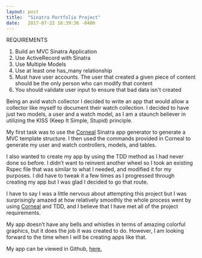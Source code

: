 ```yaml
---
layout: post
title:  "Sinatra Portfolio Project"
date:   2017-07-22 16:39:36 -0400
---
```



REQUIREMENTS

1.	Build an MVC Sinatra Application
2.	Use ActiveRecord with Sinatra
3.	Use Multiple Models
4.	Use at least one has_many relationship
5.	Must have user accounts. The user that created a given piece of content should be the only person who can modify that content
6.	You should validate user input to ensure that bad data isn't created

Being an avid watch collector I decided to write an app that would allow a collector like myself to document their watch collection.  I decided to have just two models, a user and a watch model, as I am a staunch believer in utilizing the KISS (Keep It Simple, Stupid) principle.

My first task was to use the [Corneal](https://github.com/thebrianemory/corneal) Sinatra app generator to generate a MVC template structure. I then used the commands provided in Corneal to generate my user and watch controllers, models, and tables.

I also wanted to create my app by using the TDD method as I had never done so before.  I didn’t want to reinvent another wheel so I took an existing Rspec file that was similar to what I needed, and modified it for my purposes. I did have to tweak it a few times as I progressed through creating my app but I was glad I decided to go that route.

I have to say I was a little nervous about attempting this project but I was surprisingly amazed at how relatively smoothly the whole process went by using [Corneal](https://github.com/thebrianemory/corneal) and TDD, and I believe that I have met all of the project requirements.

My app doesn’t have any bells and whistles in terms of amazing colorful graphics, but it does the job it was created to do.  However, I am looking forward to the time when I will be creating apps like that.

My app can be viewed in Github, [here.](https://github.com/terryblue99/watch_collection_bootstrapped)
